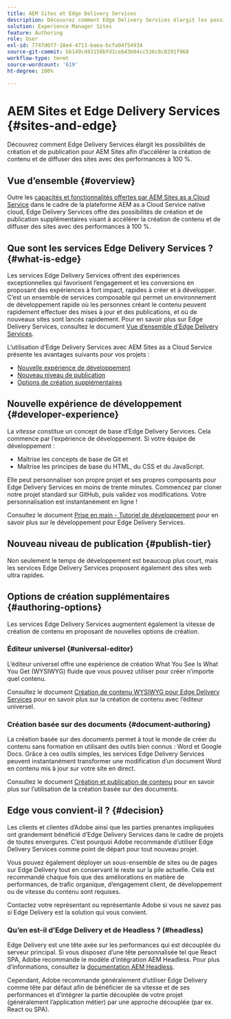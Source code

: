 ```yaml
---
title: AEM Sites et Edge Delivery Services
description: Découvrez comment Edge Delivery Services élargit les possibilités de création et de publication pour AEM Sites afin d’accélérer la création de contenu et de diffuser des sites avec des performances à 100 %.
solution: Experience Manager Sites
feature: Authoring
role: User
exl-id: 7747d6f7-18e4-4713-baea-bcfa94f54934
source-git-commit: bb149cd43158bfd1ceb43b04cc536c8c8291f968
workflow-type: tm+mt
source-wordcount: '619'
ht-degree: 100%

---
```


# AEM Sites et Edge Delivery Services {#sites-and-edge}

Découvrez comment Edge Delivery Services élargit les possibilités de création et de publication pour AEM Sites afin d’accélérer la création de contenu et de diffuser des sites avec des performances à 100 %.

## Vue d’ensemble {#overview}

Outre les [capacités et fonctionnalités offertes par AEM Sites as a Cloud Service](/help/sites-cloud/sites-cloud-changes.md) dans le cadre de la plateforme AEM as a Cloud Service native cloud, Edge Delivery Services offre des possibilités de création et de publication supplémentaires visant à accélérer la création de contenu et de diffuser des sites avec des performances à 100 %.

## Que sont les services Edge Delivery Services ? {#what-is-edge}

Les services Edge Delivery Services offrent des expériences exceptionnelles qui favorisent l’engagement et les conversions en proposant des expériences à fort impact, rapides à créer et à développer. C’est un ensemble de services composable qui permet un environnement de développement rapide où les personnes créant le contenu peuvent rapidement effectuer des mises à jour et des publications, et où de nouveaux sites sont lancés rapidement. Pour en savoir plus sur Edge Delivery Services, consultez le document [Vue d’ensemble d’Edge Delivery Services](/help/edge/overview.md).

L’utilisation d’Edge Delivery Services avec AEM Sites as a Cloud Service présente les avantages suivants pour vos projets :

* [Nouvelle expérience de développement](#developer-experience)
* [Nouveau niveau de publication](#publish-tier)
* [Options de création supplémentaires](#authoring-options)

## Nouvelle expérience de développement {#developer-experience}

La *vitesse* constitue un concept de base d’Edge Delivery Services. Cela commence par l’expérience de développement. Si votre équipe de développement :

* Maîtrise les concepts de base de Git et
* Maîtrise les principes de base du HTML, du CSS et du JavaScript.

Elle peut personnaliser son propre projet et ses propres composants pour Edge Delivery Services en moins de trente minutes. Commencez par cloner notre projet standard sur GitHub, puis validez vos modifications. Votre personnalisation est instantanément en ligne !

Consultez le document [Prise en main - Tutoriel de développement](https://www.aem.live/developer/tutorial) pour en savoir plus sur le développement pour Edge Delivery Services.

## Nouveau niveau de publication {#publish-tier}

Non seulement le temps de développement est beaucoup plus court, mais les services Edge Delivery Services proposent également des sites web ultra rapides.

## Options de création supplémentaires {#authoring-options}

Les services Edge Delivery Services augmentent également la vitesse de création de contenu en proposant de nouvelles options de création.

### Éditeur universel {#universal-editor}

L’éditeur universel offre une expérience de création What You See Is What You Get (WYSIWYG) fluide que vous pouvez utiliser pour créer n’importe quel contenu.

Consultez le document [Création de contenu WYSIWYG pour Edge Delivery Services](https://www.aem.live/docs/aem-authoring) pour en savoir plus sur la création de contenu avec l’éditeur universel.

### Création basée sur des documents {#document-authoring}

La création basée sur des documents permet à tout le monde de créer du contenu sans formation en utilisant des outils bien connus : Word et Google Docs. Grâce à ces outils simples, les services Edge Delivery Services peuvent instantanément transformer une modification d’un document Word en contenu mis à jour sur votre site en direct.

Consultez le document [Création et publication de contenu](https://www.aem.live/docs/authoring) pour en savoir plus sur l’utilisation de la création basée sur des documents.

## Edge vous convient-il ? {#decision}

Les clients et clientes d’Adobe ainsi que les parties prenantes impliquées ont grandement bénéficié d’Edge Delivery Services dans le cadre de projets de toutes envergures. C’est pourquoi Adobe recommande d’utiliser Edge Delivery Services comme point de départ pour tout nouveau projet.

Vous pouvez également déployer un sous-ensemble de sites ou de pages sur Edge Delivery tout en conservant le reste sur la pile actuelle. Cela est recommandé chaque fois que des améliorations en matière de performances, de trafic organique, d’engagement client, de développement ou de vitesse du contenu sont requises.

Contactez votre représentant ou représentante Adobe si vous ne savez pas si Edge Delivery est la solution qui vous convient.

### Qu’en est-il d’Edge Delivery et de Headless ? (#headless)

Edge Delivery est une tête axée sur les performances qui est découplée du serveur principal. Si vous disposez d’une tête personnalisée tel que React SPA, Adobe recommande le modèle d’intégration AEM Headless. Pour plus d’informations, consultez la [documentation AEM Headless](/help/headless/introduction.md).

Cependant, Adobe recommande généralement d’utiliser Edge Delivery comme tête par défaut afin de bénéficier de sa vitesse et de ses performances et d’intégrer la partie découplée de votre projet (généralement l’application métier) par une approche découplée (par ex. React ou SPA).
